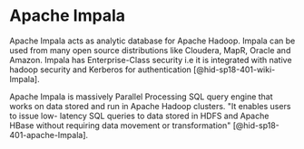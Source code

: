 Apache Impala
=============

Apache Impala acts as analytic database for Apache Hadoop. Impala can be
used from many open source distributions like Cloudera, MapR, Oracle and
Amazon. Impala has Enterprise-Class security i.e it is integrated with
native hadoop security and Kerberos for
authentication [@hid-sp18-401-wiki-Impala].

Apache Impala is massively Parallel Processing SQL query engine that
works on data stored and run in Apache Hadoop clusters. \"It enables
users to issue low- latency SQL queries to data stored in HDFS and
Apache HBase without requiring data movement or
transformation\" [@hid-sp18-401-apache-Impala].

